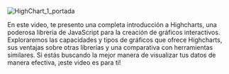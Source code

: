 ![HighChart_1_portada](https://github.com/mectoys/highchart_samples/assets/7143758/806d9f67-4095-473e-8c19-00d3c13ddbe3)

En este video, te presento una completa introducción a Highcharts, una poderosa librería de JavaScript para la creación de gráficos interactivos. Exploraremos las capacidades y tipos de gráficos que ofrece Highcharts, sus ventajas sobre otras librerías y una comparativa con herramientas similares. Si estás buscando la mejor manera de visualizar tus datos de manera efectiva, ¡este video es para ti!
